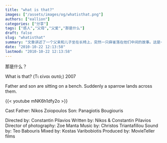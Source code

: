 ```yaml
---
title: "what is that?"
images: ["/assets/images/og/whatisthat.png"]
authors: ["eallion"]
categories: ["分享"]
tags: ["感人","父母","父爱","那是什么"]
draft: false
slug: "whatisthat"
summary: "文章讲述了一个父亲和儿子坐在长椅上，突然一只麻雀落在他们中间的故事。这是一部由 Constantin Pilavios 执导、Nikos & Constantin Pilavios 编剧的电影，摄影师是 Zoe Manta，音乐由 Christos Triantafillou 创作，声音由 Teo Babouris 负责，混音则是 Kostas Varibobiotis 完成。该电影由 MovieTeller films 制作。"
date: "2010-10-22 12:13:58"
lastmod: "2010-10-22 12:13:58"
---
```


那是什么？

What is that? (Τι είναι αυτό;) 2007

Father and son are sitting on a bench. Suddenly a sparrow lands across them.

{{< youtube mNK6h1dfy2o >}}

Cast
Father: Nikos Zoiopoulos
Son: Panagiotis Bougiouris

Directed by: Constantin Pilavios
Written by: Nikos & Constantin Pilavios
Director of photography: Zoe Manta
Music by: Christos Triantafillou
Sound by: Teo Babouris
Mixed by: Kostas Varibobiotis
Produced by: MovieTeller films
